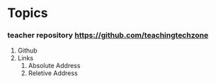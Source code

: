 # Topics
### teacher repository https://github.com/teachingtechzone
1. Github
    <!-- 0. download git from https://git-scm.com/
    1. git init
    2. git status
    3. git add .
    4. git commit -m "any msg to remember" (did not work)
    2. config
        1. git config --global user.email "you@example.com"
        2. git config --global user.name "Your Name"
    3. commit
    4. push
    5. pull
    6. clone -->
1. Links
    1. Absolute Address
    2. Reletive Address